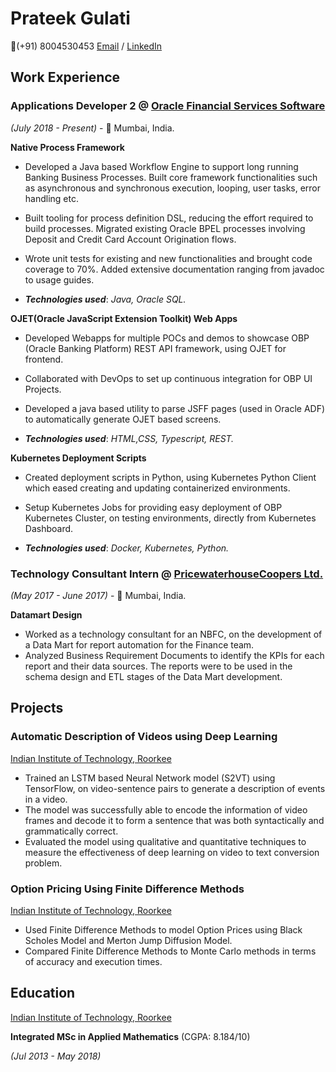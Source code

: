 # Prateek Gulati

📱(+91) 8004530453
[Email](mailto:prateekgulati25@live.com) / [LinkedIn](https://www.linkedin.com/in/prateek-gulati-2b282b89/)  


## Work Experience
### **Applications Developer 2** @ [Oracle Financial Services Software](https://www.oracle.com/in/industries/financial-services/)  
_(July 2018 - Present)_ - 📍 Mumbai, India.

**Native Process Framework** 
- Developed a Java based Workflow Engine to support long running Banking Business Processes. Built core framework functionalities such as asynchronous and synchronous execution, looping, user tasks, error handling etc. 
- Built tooling for process definition DSL, reducing the effort required to build processes. Migrated existing Oracle BPEL processes involving Deposit and Credit Card Account Origination flows. 
- Wrote unit tests for existing and new functionalities and brought code coverage to 70%. Added extensive documentation ranging from javadoc to usage guides. 

- **_Technologies used_**: *Java, Oracle SQL.*

**OJET\(Oracle JavaScript Extension Toolkit) Web Apps**
 - Developed Webapps for multiple POCs and demos to showcase OBP (Oracle Banking Platform) REST API framework, using OJET for frontend.
 - Collaborated with DevOps to set up continuous integration for OBP UI Projects.
 - Developed a java based utility to parse JSFF pages (used in Oracle ADF) to automatically generate OJET based screens.

- **_Technologies used_**:  *HTML,CSS, Typescript, REST.*

**Kubernetes Deployment Scripts**
- Created deployment scripts in Python, using Kubernetes Python Client which eased creating and updating containerized environments.
- Setup Kubernetes Jobs for providing easy deployment of OBP Kubernetes Cluster, on testing environments, directly from Kubernetes Dashboard.

- **_Technologies used_**: *Docker, Kubernetes, Python.*


### **Technology Consultant Intern** @ [PricewaterhouseCoopers Ltd.](https://www.pwc.in/) 
*(May 2017 - June 2017)* - 📍 Mumbai, India.

**Datamart Design**
- Worked as a technology consultant for an NBFC, on the development of a Data Mart for report automation for the Finance team.
- Analyzed Business Requirement Documents to identify the KPIs for each report and their data sources. The reports were to be used in the schema design and ETL stages of the Data Mart development.

## Projects

### Automatic Description of Videos using Deep Learning
[Indian Institute of Technology, Roorkee](https://www.iitr.ac.in/)

- Trained an LSTM based Neural Network model (S2VT) using TensorFlow, on video-sentence pairs to generate a description of events in a video.  
- The model was successfully able to encode the information of video frames and decode it to form a sentence that was both syntactically and grammatically correct.
- Evaluated the model using qualitative and quantitative techniques to measure the effectiveness of deep learning on video to text conversion problem.

### Option Pricing Using Finite Difference Methods
[Indian Institute of Technology, Roorkee](https://www.iitr.ac.in/)
- Used Finite Difference Methods to model Option Prices using Black Scholes Model and Merton Jump Diffusion Model. 
- Compared Finite Difference Methods to Monte Carlo methods in terms of accuracy and execution times.

## Education 

[Indian Institute of Technology, Roorkee](https://www.iitr.ac.in/)

**Integrated MSc in Applied Mathematics** (CGPA: 8.184/10)

*(Jul 2013 - May 2018)*

